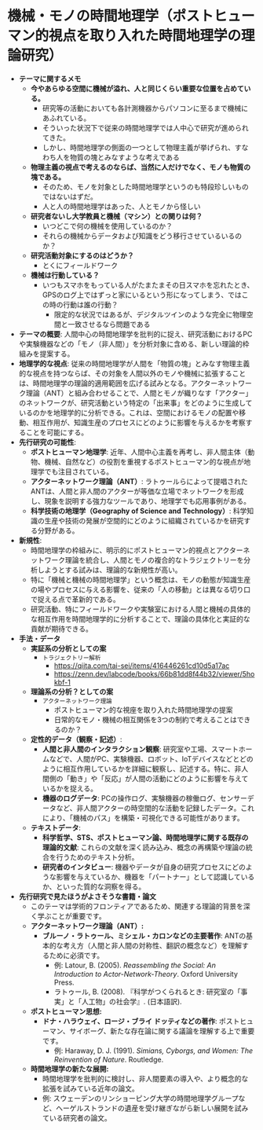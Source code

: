 # 機械・モノの時間地理学（ポストヒューマン的視点を取り入れた時間地理学の理論研究）

- **テーマに関するメモ**
  - **今やあらゆる空間に機械が溢れ、人と同じくらい重要な位置を占めている。**
    - 研究等の活動においても各計測機器からパソコンに至るまで機械にあふれている。
    - そういった状況下で従来の時間地理学では人中心で研究が進められてきた。
    - しかし、時間地理学の側面の一つとして物理主義が挙げられ、すなわち人を物質の塊とみなすような考えである
  - **物理主義の視点で考えるのならば、当然に人だけでなく、モノも物質の塊である。**
    - そのため、モノを対象とした時間地理学というのも特段珍しいものではないはずだ。
    - 人と人の時間地理学はあった、人とモノから怪しい
  - **研究者ないし大学教員と機械（マシン）との関りは何？**
    - いつどこで何の機械を使用しているのか？
    - それらの機械からデータおよび知識をどう移行させているいるのか？
  - **研究活動対象にするのはどうか？**
    - とくにフィールドワーク
  - **機械は行動している？**
    - いつもスマホをもっている人がたまたまその日スマホを忘れたとき、GPSのログ上ではずっと家にいるという形になってしまう、ではこの時の行動は誰の行動？
      - 限定的な状況ではあるが、デジタルツインのような完全に物理空間と一致させるなら問題である
- **テーマの概要**: 人間中心の時間地理学を批判的に捉え、研究活動におけるPCや実験機器などの「モノ（非人間）」を分析対象に含める、新しい理論的枠組みを提案する。
- **地理学的な視点**: 従来の時間地理学が人間を「物質の塊」とみなす物理主義的な視点を持つならば、その対象を人間以外のモノや機械に拡張することは、時間地理学の理論的適用範囲を広げる試みとなる。アクターネットワーク理論（ANT）と組み合わせることで、人間とモノが織りなす「アクター」のネットワークが、研究活動という特定の「出来事」をどのように生成しているのかを地理学的に分析できる。これは、空間におけるモノの配置や移動、相互作用が、知識生産のプロセスにどのように影響を与えるかを考察することを可能にする。
- **先行研究の可能性**:
    - **ポストヒューマン地理学**: 近年、人間中心主義を再考し、非人間主体（動物、機械、自然など）の役割を重視するポストヒューマン的な視点が地理学でも注目されている。
    - **アクターネットワーク理論（ANT）**: ラトゥールらによって提唱されたANTは、人間と非人間のアクターが等価な立場でネットワークを形成し、現象を説明する強力なツールであり、地理学でも応用事例がある。
    - **科学技術の地理学（Geography of Science and Technology）**: 科学知識の生産や技術の発展が空間的にどのように組織されているかを研究する分野がある。
- **新規性**:
    - 時間地理学の枠組みに、明示的にポストヒューマン的視点とアクターネットワーク理論を統合し、人間とモノの複合的なトラジェクトリーを分析しようとする試みは、理論的な新規性が高い。
    - 特に「機械と機械の時間地理学」という概念は、モノの動態が知識生産の場やプロセスに与える影響を、従来の「人の移動」とは異なる切り口で捉える点で革新的である。
    - 研究活動、特にフィールドワークや実験室における人間と機械の具体的な相互作用を時間地理学的に分析することで、理論の具体化と実証的な貢献が期待できる。
- **手法・データ**
  - **実証系の分析としての案**
    - `トラジェクトリー解析`
      - <https://qiita.com/tai-sei/items/416446261cd10d5a17ac>
      - <https://zenn.dev/labcode/books/66b81dd8f44b32/viewer/5hokbf-1>
  - **理論系の分析？としての案**
    - `アクターネットワーク理論`
      - ポストヒューマン的な視座を取り入れた時間地理学の提案
      - 日常的なモノ・機械の相互関係を3つの制約で考えることはできるのか？
  - **定性的データ（観察・記述）**:
      - **人間と非人間のインタラクション観察**: 研究室や工場、スマートホームなどで、人間がPC、実験機器、ロボット、IoTデバイスなどとどのように相互作用しているかを詳細に観察し、記述する。特に、非人間側の「動き」や「反応」が人間の活動にどのように影響を与えているかを捉える。
      - **機器のログデータ**: PCの操作ログ、実験機器の稼働ログ、センサーデータなど、非人間アクターの時空間的な活動を記録したデータ。これにより、「機械のパス」を構築・可視化できる可能性があります。
  - **テキストデータ**:
      - **科学哲学、STS、ポストヒューマン論、時間地理学に関する既存の理論的文献**: これらの文献を深く読み込み、概念の再構築や理論の統合を行うためのテキスト分析。
      - **研究者のインタビュー**: 機器やデータが自身の研究プロセスにどのような影響を与えているか、機器を「パートナー」として認識しているか、といった質的な洞察を得る。
- **先行研究で見たほうがよさそうな書籍・論文**
  - このテーマは学術的フロンティアであるため、関連する理論的背景を深く学ぶことが重要です。
  - **アクターネットワーク理論（ANT）:**
      - **ブルーノ・ラトゥール、ミシェル・カロンなどの主要著作**: ANTの基本的な考え方（人間と非人間の対称性、翻訳の概念など）を理解するために必須です。
          - 例: Latour, B. (2005). *Reassembling the Social: An Introduction to Actor-Network-Theory*. Oxford University Press.
          - ラトゥール, B. (2008). 『科学がつくられるとき: 研究室の「事実」と「人工物」の社会学』. (日本語訳).
  - **ポストヒューマン思想:**
      - **ドナ・ハラウェイ、ロージ・ブライ ドッティなどの著作**: ポストヒューマン、サイボーグ、新たな存在論に関する議論を理解する上で重要です。
          - 例: Haraway, D. J. (1991). *Simians, Cyborgs, and Women: The Reinvention of Nature*. Routledge.
  - **時間地理学の新たな展開:**
      - 時間地理学を批判的に検討し、非人間要素の導入や、より概念的な拡張を試みている近年の論文。
      - 例: スウェーデンのリンショーピング大学の時間地理学グループなど、ヘーゲルストランドの遺産を受け継ぎながら新しい展開を試みている研究者の論文。
